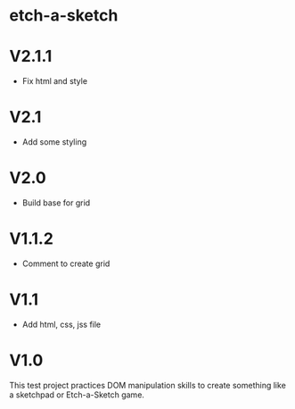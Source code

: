 # etch-a-sketch
<h1>V2.1.1</h1>
<ul>
<li> Fix html and style
</li>
</ul>

<h1>V2.1</h1>
<ul>
<li> Add some styling
</li>
</ul>

<h1>V2.0</h1>
<ul>
<li> Build base for grid
</li>
</ul>

<h1>V1.1.2</h1>
<ul>
<li> Comment to create grid
</li>
</ul>

<h1>V1.1</h1>
<ul>
<li> Add html, css, jss file
</li>
</ul>

<h1>V1.0</h1>
This test project practices DOM manipulation skills to create something like a sketchpad or Etch-a-Sketch game. 